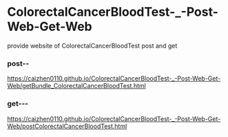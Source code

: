 # ColorectalCancerBloodTest-_-Post-Web-Get-Web

provide website of ColorectalCancerBloodTest post and get
### post--
https://caizhen0110.github.io/ColorectalCancerBloodTest-_-Post-Web-Get-Web/getBundle_ColorectalCancerBloodTest.html
### get---
https://caizhen0110.github.io/ColorectalCancerBloodTest-_-Post-Web-Get-Web/postColorectalCancerBloodTest.html
